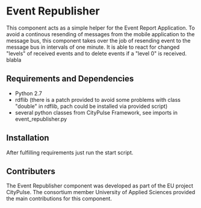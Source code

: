 # Event Republisher
This component acts as a simple helper for the Event Report Application. To avoid a continous resending of messages from the mobile application to the message bus, this component takes over the job of resending event to the message bus in intervals of one minute. It is able to react for changed "levels" of received events and to delete events if a "level 0" is received.
blabla


## Requirements and Dependencies
- Python 2.7
- rdflib (there is a patch provided to avoid some problems with class "double" in rdflib, pach could be installed via provided script)
- several python classes from CityPulse Framework, see imports in event_republisher.py

## Installation
After fulfilling requirements just run the start script. 

## Contributers
The Event Republisher component was developed as part of the EU project CityPulse. The consortium member University of Applied Sciences provided the main contributions for this component.


